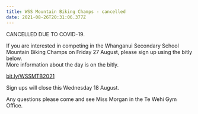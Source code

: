 ```yaml
---
title: WSS Mountain Biking Champs - cancelled
date: 2021-08-26T20:31:06.377Z
---
```

CANCELLED DUE TO COVID-19.

If you are interested in competing in the Whanganui Secondary School Mountain Biking Champs on Friday 27 August, please sign up using the bitly below.  
More information about the day is on the bitly.

[bit.ly/WSSMTB2021](https://docs.google.com/forms/d/e/1FAIpQLSfKAVWQl4eA3Mp26UpS-TRwD40jg82fosgAa6xM5ApIXWUm5Q/viewform)

Sign ups will close this Wednesday 18 August.

Any questions please come and see Miss Morgan in the Te Wehi Gym Office.